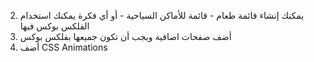 2. يمكنك إنشاء قائمة طعام - قائمة للأماكن السياحية - أو أي فكرة يمكنك استخدام الفلكس بوكس فيها
1. أضف صفحات اضافية ويجب أن تكون جميعها بفلكس بوكس
2. أضف CSS Animations